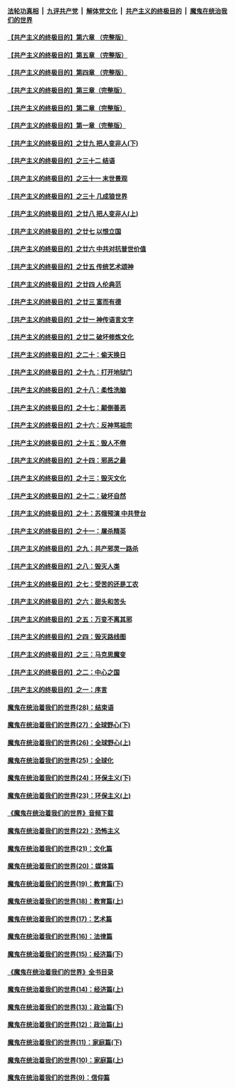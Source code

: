 

####  [法轮功真相](../../../../basic/blob/master/README.md?t=06220702) &nbsp;|&nbsp; [九评共产党](../../../../9ping.md/blob/master/README.md?t=06220702) &nbsp;|&nbsp; [解体党文化](../../../../jtdwh.md/blob/master/README.md?t=06220702)  &nbsp;|&nbsp; [共产主义的终极目的](../../../../gczydzjmd.md/blob/master/README.md?t=06220702) &nbsp;|&nbsp; [魔鬼在统治我们的世界](../../../../mgztzwmdsj.md/blob/master/README.md?t=06220702) 

#### [【共产主义的终极目的】第六章 （完整版）](../pages/nsc422/n11428913.md?t=06220702) 

#### [【共产主义的终极目的】第五章 （完整版）](../pages/nsc422/n11428912.md?t=06220702) 

#### [【共产主义的终极目的】第四章 （完整版）](../pages/nsc422/n11428907.md?t=06220702) 

#### [【共产主义的终极目的】第三章（完整版）](../pages/nsc422/n11428848.md?t=06220702) 

#### [【共产主义的终极目的】第二章（完整版）](../pages/nsc422/n11428831.md?t=06220702) 

#### [【共产主义的终极目的】第一章（完整版）](../pages/nsc422/n11417651.md?t=06220702) 

#### [【共产主义的终极目的】之廿九 把人变非人(下)](../pages/nsc422/n11344140.md?t=06220702) 

#### [【共产主义的终极目的】之三十二 结语](../pages/nsc422/n11360535.md?t=06220702) 

#### [【共产主义的终极目的】之三十一 末世景观](../pages/nsc422/n11351129.md?t=06220702) 

#### [【共产主义的终极目的】之三十 几成狼世界](../pages/nsc422/n11348280.md?t=06220702) 

#### [【共产主义的终极目的】之廿八 把人变非人(上)](../pages/nsc422/n11340492.md?t=06220702) 

#### [【共产主义的终极目的】之廿七 以恨立国](../pages/nsc422/n11336944.md?t=06220702) 

#### [【共产主义的终极目的】之廿六 中共对抗普世价值](../pages/nsc422/n11324785.md?t=06220702) 

#### [【共产主义的终极目的】之廿五 传统艺术颂神](../pages/nsc422/n11296396.md?t=06220702) 

#### [【共产主义的终极目的】之廿四 人伦典范](../pages/nsc422/n11296397.md?t=06220702) 

#### [【共产主义的终极目的】之廿三 富而有德](../pages/nsc422/n11283598.md?t=06220702) 

#### [【共产主义的终极目的】之廿一 神传语言文字](../pages/nsc422/n11263265.md?t=06220702) 

#### [【共产主义的终极目的】之廿二 破坏修炼文化](../pages/nsc422/n11245728.md?t=06220702) 

#### [【共产主义的终极目的】之二十：偷天换日](../pages/nsc422/n11238846.md?t=06220702) 

#### [【共产主义的终极目的】之十九：打开地狱门](../pages/nsc422/n11206376.md?t=06220702) 

#### [【共产主义的终极目的】之十八：柔性洗脑](../pages/nsc422/n11199994.md?t=06220702) 

#### [【共产主义的终极目的】之十七：颠倒善恶](../pages/nsc422/n11179782.md?t=06220702) 

#### [【共产主义的终极目的】之十六：反神骂祖宗](../pages/nsc422/n11166798.md?t=06220702) 

#### [【共产主义的终极目的】之十五：毁人不倦](../pages/nsc422/n11166792.md?t=06220702) 

#### [【共产主义的终极目的】之十四：邪恶之最](../pages/nsc422/n11150249.md?t=06220702) 

#### [【共产主义的终极目的】之十三：毁灭文化](../pages/nsc422/n11135227.md?t=06220702) 

#### [【共产主义的终极目的】之十二：破坏自然](../pages/nsc422/n11135214.md?t=06220702) 

#### [【共产主义的终极目的】之十：苏俄预演 中共登台](../pages/nsc422/n11118424.md?t=06220702) 

#### [【共产主义的终极目的】之十一：屠杀精英](../pages/nsc422/n11118442.md?t=06220702) 

#### [【共产主义的终极目的】之九：共产邪灵一路杀](../pages/nsc422/n11114139.md?t=06220702) 

#### [【共产主义的终极目的】之八：毁灭人类](../pages/nsc422/n11108503.md?t=06220702) 

#### [【共产主义的终极目的】之七：受苦的还是工农](../pages/nsc422/n11101809.md?t=06220702) 

#### [【共产主义的终极目的】之六：甜头和苦头](../pages/nsc422/n11096971.md?t=06220702) 

#### [【共产主义的终极目的】之五：万变不离其邪](../pages/nsc422/n11091285.md?t=06220702) 

#### [【共产主义的终极目的】之四：毁灭路线图](../pages/nsc422/n11086284.md?t=06220702) 

#### [【共产主义的终极目的】之三：马克思魔变](../pages/nsc422/n11061941.md?t=06220702) 

#### [【共产主义的终极目的】之二：中心之国](../pages/nsc422/n11047728.md?t=06220702) 

#### [【共产主义的终极目的】之一：序言](../pages/nsc422/n11086077.md?t=06220702) 

#### [魔鬼在统治着我们的世界(28)：结束语](../pages/nsc422/n10936246.md?t=06220702) 

#### [魔鬼在统治着我们的世界(27)：全球野心(下)](../pages/nsc422/n10928319.md?t=06220702) 

#### [魔鬼在统治着我们的世界(26)：全球野心(上)](../pages/nsc422/n10900318.md?t=06220702) 

#### [魔鬼在统治着我们的世界(25)：全球化](../pages/nsc422/n10788205.md?t=06220702) 

#### [魔鬼在统治着我们的世界(24)：环保主义(下)](../pages/nsc422/n10695307.md?t=06220702) 

#### [魔鬼在统治着我们的世界(23)：环保主义(上)](../pages/nsc422/n10688613.md?t=06220702) 

#### [《魔鬼在统治着我们的世界》音频下载](../pages/nsc422/n10635553.md?t=06220702) 

#### [魔鬼在统治着我们的世界(22)：恐怖主义](../pages/nsc422/n10614727.md?t=06220702) 

#### [魔鬼在统治着我们的世界(21)：文化篇](../pages/nsc422/n10597706.md?t=06220702) 

#### [魔鬼在统治着我们的世界(20)：媒体篇](../pages/nsc422/n10586579.md?t=06220702) 

#### [魔鬼在统治着我们的世界(19)：教育篇(下)](../pages/nsc422/n10564808.md?t=06220702) 

#### [魔鬼在统治着我们的世界(18)：教育篇(上)](../pages/nsc422/n10526970.md?t=06220702) 

#### [魔鬼在统治着我们的世界(17)：艺术篇](../pages/nsc422/n10499093.md?t=06220702) 

#### [魔鬼在统治着我们的世界(16)：法律篇](../pages/nsc422/n10485969.md?t=06220702) 

#### [魔鬼在统治着我们的世界(15)：经济篇(下)](../pages/nsc422/n10469975.md?t=06220702) 

#### [《魔鬼在统治着我们的世界》全书目录](../pages/nsc422/n10464261.md?t=06220702) 

#### [魔鬼在统治着我们的世界(14)：经济篇(上)](../pages/nsc422/n10457370.md?t=06220702) 

#### [魔鬼在统治着我们的世界(13)：政治篇(下)](../pages/nsc422/n10448270.md?t=06220702) 

#### [魔鬼在统治着我们的世界(12)：政治篇(上)](../pages/nsc422/n10444576.md?t=06220702) 

#### [魔鬼在统治着我们的世界(11)：家庭篇(下)](../pages/nsc422/n10440961.md?t=06220702) 

#### [魔鬼在统治着我们的世界(10)：家庭篇(上)](../pages/nsc422/n10435448.md?t=06220702) 

#### [魔鬼在统治着我们的世界(9)：信仰篇](../pages/nsc422/n10432159.md?t=06220702) 

